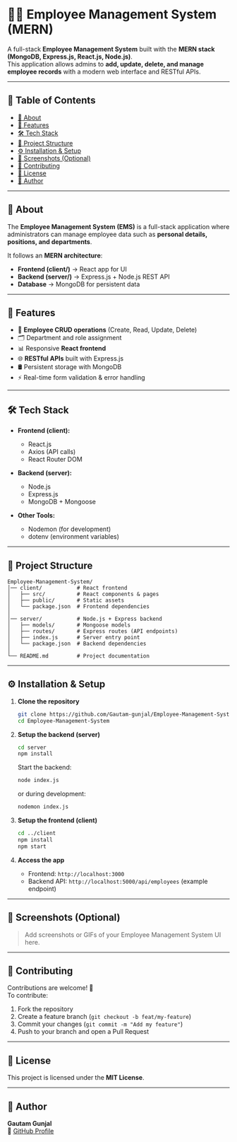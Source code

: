 # 👨‍💼 Employee Management System (MERN)

A full-stack **Employee Management System** built with the **MERN stack (MongoDB, Express.js, React.js, Node.js)**.  
This application allows admins to **add, update, delete, and manage employee records** with a modern web interface and RESTful APIs.

---

## 📑 Table of Contents

- [🧾 About](#-about)
- [🚀 Features](#-features)
- [🛠️ Tech Stack](#-tech-stack)
- [📂 Project Structure](#-project-structure)
- [⚙️ Installation & Setup](#-installation--setup)
- [📸 Screenshots (Optional)](#-screenshots-optional)
- [🤝 Contributing](#-contributing)
- [📜 License](#-license)
- [👤 Author](#-author)

---

## 🧾 About

The **Employee Management System (EMS)** is a full-stack application where administrators can manage employee data such as **personal details, positions, and departments**.  

It follows an **MERN architecture**:
- **Frontend (client/)** → React app for UI  
- **Backend (server/)** → Express.js + Node.js REST API  
- **Database** → MongoDB for persistent data  

---

## 🚀 Features

- 👤 **Employee CRUD operations** (Create, Read, Update, Delete)  
- 🗂️ Department and role assignment  
- 📊 Responsive **React frontend**  
- 🌐 **RESTful APIs** built with Express.js  
- 🛢️ Persistent storage with MongoDB  
- ⚡ Real-time form validation & error handling  

---

## 🛠️ Tech Stack

- **Frontend (client):**
  - React.js  
  - Axios (API calls)  
  - React Router DOM  

- **Backend (server):**
  - Node.js  
  - Express.js  
  - MongoDB + Mongoose  

- **Other Tools:**
  - Nodemon (for development)  
  - dotenv (environment variables)  

---

## 📂 Project Structure

```
Employee-Management-System/
│── client/           # React frontend
│   ├── src/          # React components & pages
│   ├── public/       # Static assets
│   └── package.json  # Frontend dependencies
│
│── server/           # Node.js + Express backend
│   ├── models/       # Mongoose models
│   ├── routes/       # Express routes (API endpoints)
│   ├── index.js      # Server entry point
│   └── package.json  # Backend dependencies
│
└── README.md         # Project documentation
```

---

## ⚙️ Installation & Setup

1. **Clone the repository**
   ```bash
   git clone https://github.com/Gautam-gunjal/Employee-Management-System.git
   cd Employee-Management-System
   ```

2. **Setup the backend (server)**
   ```bash
   cd server
   npm install
   ```

   Start the backend:
   ```bash
   node index.js
   ```
   or during development:
   ```bash
   nodemon index.js
   ```

3. **Setup the frontend (client)**
   ```bash
   cd ../client
   npm install
   npm start
   ```

4. **Access the app**
   - Frontend: `http://localhost:3000`  
   - Backend API: `http://localhost:5000/api/employees` (example endpoint)

---

## 📸 Screenshots (Optional)

> Add screenshots or GIFs of your Employee Management System UI here.

---

## 🤝 Contributing

Contributions are welcome! 🚀  
To contribute:  
1. Fork the repository  
2. Create a feature branch (`git checkout -b feat/my-feature`)  
3. Commit your changes (`git commit -m "Add my feature"`)  
4. Push to your branch and open a Pull Request  

---

## 📜 License

This project is licensed under the **MIT License**.

---

## 👤 Author

**Gautam Gunjal**  
🔗 [GitHub Profile](https://github.com/Gautam-gunjal)
